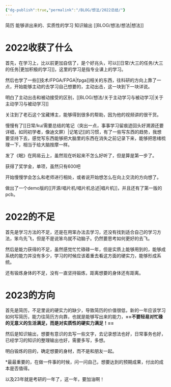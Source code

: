 ```yaml
---
{"dg-publish":true,"permalink":"/BLOG/想法/2022总结/"}
---
```



简历
能够讲出来的、实质性的学习
知识输出
[[BLOG/想法/想法\|想法]]
# 2022收获了什么

首先，在学习上，比以前更加自信了，是个好兆头，可以[[日常/大三的任务/大三的任务\|更加积极的学习]]，这里的学习是指专业课上的学习。

然后也学了一些[[技术/FPGA/FPGA\|fpga]]相关的东西，往科研的方向上靠了一点，开始能够主动的去学习自己想要的，主动出击，这一块到下一块详说。

明白了主动出击和被动接受的区别，[[BLOG/想法/关于主动学习与被动学习\|关于主动学习与被动学习]]

关注到了老石这个宝藏博主，能够得到很多的帮助，因为他的视频讲的很干货。

慢慢有了[[日常/ku/需要总结的笔记（突出一点，事事学习留痕迹回头好溯源还要详细，如同初学者，像迪文屏）\|记笔记]]的习惯，有了一些写东西的趋势，我想要坚持下去，感觉写东西能够把大脑里的东西在消失之前记录下来，能够把思绪梳理一下，相当于给大脑按摩一样。

发了《眠》在网易云上，虽然现在听起来不怎么好听了，但是算是第一步了。

获得了奖学金，单项，虽然只有600吧

开始慢慢学会怎么和老师进行相处，或者说开始想怎么在向上交流的方向想了。

做出了一个demo版的[[开源/唱片机/唱片机总述\|唱片机]]，并且还有了第一版的pcb。

# 2022的不足

首先是学习方法的不足，还是在用笨办法去学习，还没有找到适合自己的学习方法，笨鸟先飞，但是不是说笨鸟就不动脑子。仍然要思考如何更好的去飞。

然后是能力获得的不足，虽然感觉忙忙碌碌一年，但是实质上能够用到的，能够成系统的能力并没有多少，学习的时候应该着重去看这方面的硬实力，能够形成系统。

还有锻炼身体的不足，没有一直坚持锻炼，距离想要的身体还有距离。

# 2023的方向

首先是简历，不足里说的硬实力的缺少，导致简历的价值很低，新的一年应该学习如何写简历，能力往简历方向靠，也就是能够写出来的能力，**==不要轻易对忙碌的无意义的生活满足，而是对实质性的硬实力满足！==**

然后是知识输出，想要有意识的去写一些文字，去记录想法也好，日常事务也好，已经学习的知识的整理输出也好，需要多写，多想。

明白锻炼的目的，确定想要的身材，而不是和朋友一起。

*最最重要的，在做一件事的时候，问一问自己，想要达到的预期成果，付出的成本是否值得。

以及23年就是考研的一年了，这一年，要加油啊！